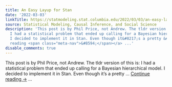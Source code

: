 ```yaml
---
title: An Easy Layup for Stan
date: '2022-03-03'
linkTitle: https://statmodeling.stat.columbia.edu/2022/03/03/an-easy-layup-for-stan/
source: Statistical Modeling, Causal Inference, and Social Science
description: 'This post is by Phil Price, not Andrew. The tldr version of this is:
  I had a statistical problem that ended up calling for a Bayesian hierarchical model.
  I decided to implement it in Stan. Even though it&#8217;s a pretty &#8230; <a href="https://statmodeling.stat.columbia.edu/2022/03/03/an-easy-layup-for-stan/">Continue
  reading <span class="meta-nav">&#8594;</span></a> ...'
disable_comments: true
---
```

This post is by Phil Price, not Andrew. The tldr version of this is: I had a statistical problem that ended up calling for a Bayesian hierarchical model. I decided to implement it in Stan. Even though it&#8217;s a pretty &#8230; <a href="https://statmodeling.stat.columbia.edu/2022/03/03/an-easy-layup-for-stan/">Continue reading <span class="meta-nav">&#8594;</span></a> ...